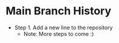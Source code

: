 # Main Branch History

- Step 1. Add a new line to the repository
    - Note: More steps to come :)
